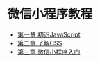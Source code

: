 # 微信小程序教程

* [第一章 初识JavaScript](Chapter1/chapter1.md)
* [第二章 了解CSS](Chapter2/chapter2.md)
* [第三章 微信小程序入门](Chapter3/chapter3.md)
